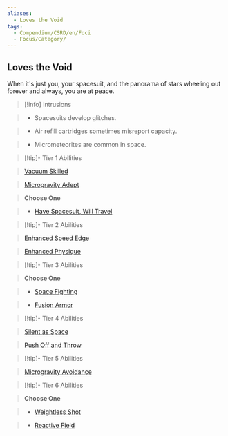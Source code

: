 ```yaml
---
aliases:
  - Loves the Void
tags:
  - Compendium/CSRD/en/Foci
  - Focus/Category/
---
```

  
    
## Loves the Void    
When it's just you, your spacesuit, and the panorama of stars wheeling out forever and always, you are at peace.    
  
>[!info] Intrusions    
>- Spacesuits develop glitches.    
>- Air refill cartridges sometimes misreport capacity.    
>- Micrometeorites are common in space.    
  
  
>[!tip]- Tier 1 Abilities    
> [Vacuum Skilled](Vacuum-Skilled.md)    
> [Microgravity Adept](Microgravity-Adept.md)    
> **Choose One**    
>- [Have Spacesuit, Will Travel](Have-Spacesuit,-Will-Travel.md)    
  
  
>[!tip]- Tier 2 Abilities    
> [Enhanced Speed Edge](Enhanced-Speed-Edge.md)    
> [Enhanced Physique](Enhanced-Physique.md)    
  
  
>[!tip]- Tier 3 Abilities    
> **Choose One**    
>- [Space Fighting](Space-Fighting.md)    
>- [Fusion Armor](Fusion-Armor.md)    
  
  
>[!tip]- Tier 4 Abilities    
> [Silent as Space](Silent-As-Space.md)    
> [Push Off and Throw](Push-Off-and-Throw.md)    
  
  
>[!tip]- Tier 5 Abilities    
> [Microgravity Avoidance](Microgravity-Avoidance.md)    
  
  
>[!tip]- Tier 6 Abilities    
> **Choose One**    
>- [Weightless Shot](Weightless-Shot.md)    
>- [Reactive Field](Reactive-Field.md)